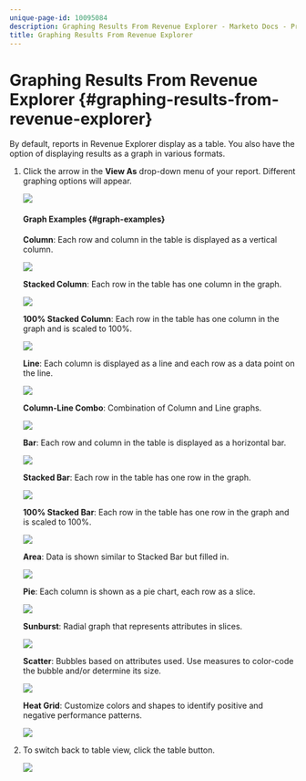```yaml
---
unique-page-id: 10095084
description: Graphing Results From Revenue Explorer - Marketo Docs - Product Documentation
title: Graphing Results From Revenue Explorer
---
```


# Graphing Results From Revenue Explorer {#graphing-results-from-revenue-explorer}

By default, reports in Revenue Explorer display as a table. You also have the option of displaying results as a graph in various formats.

1. Click the arrow in the **View As** drop-down menu of your report. Different graphing options will appear.

   ![](assets/one-1.png)

   #### Graph Examples {#graph-examples}

   **Column**: Each row and column in the table is displayed as a vertical column.

   ![](assets/column.png)

   **Stacked Column**: Each row in the table has one column in the graph.

   ![](assets/stacked-column.png)

   **100% Stacked Column**: Each row in the table has one column in the graph and is scaled to 100%.

   ![](assets/100-stacked-column.png)

   **Line**: Each column is displayed as a line and each row as a data point on the line.

   ![](assets/line.png)

   **Column-Line Combo**: Combination of Column and Line graphs.

   ![](assets/column-line-combo.png)

   **Bar**: Each row and column in the table is displayed as a horizontal bar.

   ![](assets/bar.png)

   **Stacked Bar**: Each row in the table has one row in the graph.

   ![](assets/stacked-bar.png)

   **100% Stacked Bar**: Each row in the table has one row in the graph and is scaled to 100%.

   ![](assets/100-stacked-bar.png)

   **Area**: Data is shown similar to Stacked Bar but filled in.

   ![](assets/area.png)

   **Pie**: Each column is shown as a pie chart, each row as a slice.

   ![](assets/pie.png)

   **Sunburst**: Radial graph that represents attributes in slices.

   ![](assets/sunburst.png)

   **Scatter**: Bubbles based on attributes used. Use measures to color-code the bubble and/or determine its size.

   ![](assets/scatter.png)

   **Heat Grid**: Customize colors and shapes to identify positive and negative performance patterns.

   ![](assets/heat-grid.png)

1. To switch back to table view, click the table button.

   ![](assets/two-1.png)

